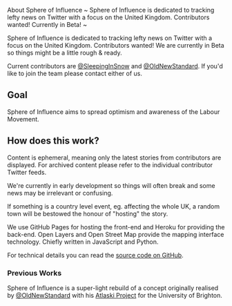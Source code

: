About Sphere of Influence
~
Sphere of Influence is dedicated to tracking lefty news on Twitter with a focus on the United Kingdom. 
Contributors wanted! Currently in Beta!
~

Sphere of Influence is dedicated to tracking lefty news on Twitter with a focus on the United Kingdom. 
Contributors wanted! We are currently in Beta so things might be a little rough & ready.

Current contributors are [@SleepingInSnow](//twitter.com/SleepingInSnow) and [@OldNewStandard](//twitter.com/OldNewStandard). If you'd like to join the team please contact either of us.

## Goal

Sphere of Influence aims to spread optimism and awareness of the Labour Movement.

## How does this work?

Content is ephemeral, meaning only the latest stories from contributors are displayed. For archived content please 
refer to the individual contributor Twitter feeds.

We're currently in early development so things will often break and some news may be irrelevant or confusing.

If something is a country level event, eg. affecting the whole UK, a random town will be bestowed the honour of "hosting" the story.

We use GitHub Pages for hosting the front-end and Heroku for providing the back-end. Open Layers and Open Street Map provide the mapping interface technology. Chiefly written in JavaScript and Python.

For technical details you can read the [source code on GitHub](https://github.com/bogstandard/Sphere-of-Influence).

### Previous Works

Sphere of Influence is a super-light rebuild of a concept originally realised by [@OldNewStandard](//twitter.com/OldNewStandard) with his [Atlaski Project](https://folio.brighton.ac.uk/user/eric-daddio/atlaski-stories-mapped) for the University of Brighton.